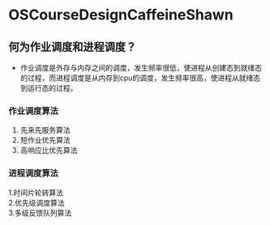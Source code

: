 # OSCourseDesignCaffeineShawn
## 何为作业调度和进程调度？
- 作业调度是外存与内存之间的调度，发生频率很低，使进程从创建态到就绪态的过程，而进程调度是从内存到cpu的调度，发生频率很高，使进程从就绪态到运行态的过程。  

### 作业调度算法
1. 先来先服务算法  
2. 短作业优先算法  
3. 高响应比优先算法
      
### 进程调度算法  
1.时间片轮转算法  
2.优先级调度算法   
3.多级反馈队列算法  
